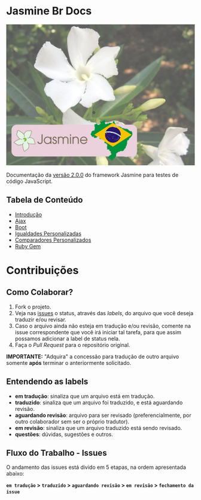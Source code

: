 # Jasmine Br Docs

![Jasmine BR](assets/img/jasmine-img.png)

Documentação da [versão 2.0.0](http://jasmine.github.io/2.0/introduction.html) do framework Jasmine para testes de código JavaScript.

## Tabela de Conteúdo

* [Introdução]()
* [Ajax](https://github.com/eoop/jasmine-br-docs/blob/master/arquivos/02-ajax.md)
* [Boot](https://github.com/eoop/jasmine-br-docs/blob/master/arquivos/03-boot.md)
* [Igualdades Personalizadas](https://github.com/eoop/jasmine-br-docs/blob/master/arquivos/03-boot.md)
* [Comparadores Personalizados](https://github.com/eoop/jasmine-br-docs/blob/master/arquivos/05-custom-matcher.md)
* [Ruby Gem](https://github.com/eoop/jasmine-br-docs/blob/master/arquivos/06-ruby-gem.md)

# Contribuições

## Como Colaborar?

1. Fork o projeto.
2. Veja nas [issues](https://github.com/eoop/jasmine-br-docs/issues) o status, através das *labels*, do arquivo que você deseja traduzir e/ou revisar.
3. Caso o arquivo ainda não esteja em tradução e/ou revisão, comente na issue correspondente que você irá iniciar tal tarefa, para que assim possamos adicionar a label de status nela.
4. Faça o *Pull Request* para o repositório original.

**IMPORTANTE:** "Adquira" a concessão para tradução de outro arquivo somente **após** terminar o anteriormente solicitado.

## Entendendo as labels

* **em tradução**: sinaliza que um arquivo está em tradução.
* **traduzido**: sinaliza que um arquivo foi traduzido, e está aguardando revisão.
* **aguardando revisão**: arquivo para ser revisado (preferencialmente, por outro colaborador sem ser o próprio tradutor).
* **em revisão**: sinaliza que um arquivo traduzido está sendo revisado.
* **questões**: dúvidas, sugestões e outros.

## Fluxo do Trabalho - Issues

O andamento das issues está divido em 5 etapas, na ordem apresentada abaixo:

**`em tradução` > `traduzido` > `aguardando revisão` > `em revisão` > `fechamento da issue`**
